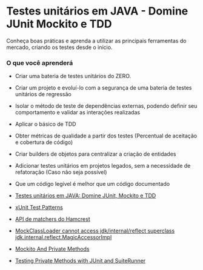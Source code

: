 # Testes unitários em JAVA - Domine JUnit Mockito e TDD
Conheça boas práticas e aprenda a utilizar as principais ferramentas do mercado, criando os testes desde o início.

### O que você aprenderá
- Criar uma bateria de testes unitários do ZERO.
- Criar um projeto e evoluí-lo com a segurança de uma bateria de testes unitários de regressão
- Isolar o método de teste de dependências externas, podendo definir seu comportamento e validar as interações realizadas
- Aplicar o básico de TDD
- Obter métricas de qualidade a partir dos testes (Percentual de aceitação e cobertura de código)
- Criar builders de objetos para centralizar a criação de entidades
- Adicionar testes unitários em projetos legados, sem a necessidade de refatoração (Caso não seja possível)
- Que um código legível é melhor que um código documentado

- [Testes unitários em JAVA: Domine JUnit, Mockito e TDD](https://ibm-learning.udemy.com/course/testes-unitarios-em-java)
- [xUnit Test Patterns](https://martinfowler.com/books/meszaros.html)
- [API de matchers do Hamcrest](https://junit.org/junit4/javadoc/4.12/org/junit/rules/TestRule.html)
- [MockClassLoader cannot access jdk/internal/reflect superclass jdk.internal.reflect.MagicAccessorImpl](https://stackoverflow.com/questions/50456726/mockclassloader-cannot-access-jdk-internal-reflect-superclass-jdk-internal-refle)
- [Mockito And Private Methods](https://github.com/mockito/mockito/wiki/Mockito-And-Private-Methods)
- [Testing Private Methods with JUnit and SuiteRunner](https://www.artima.com/articles/testing-private-methods-with-junit-and-suiterunner)